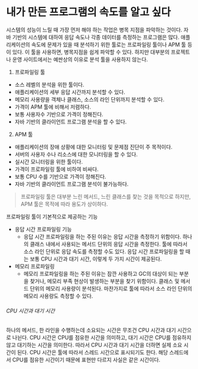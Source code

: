 # 내가 만든 프로그램의 속도를 알고 싶다
시스템의 성능이 느릴 때 가장 먼저 해야 하는 작업은 병목 지점을 파악하는 것이다. 자바 기반의 시스템에 대하여 응답 속도나 각종 데이터를 측정하는 프로그램은 많다.
 애플리케이션의 속도에 문제가 있을 때 분석하기 위한 툴로는 프로파일링 툴이나 APM 툴 등이 있다. 이 툴을 사용하면, 병목지점을 쉽게 파악할 수 있다.
 하지만 대부분의 프로젝트나 운영 사이트에서는 예싼상의 이유로 분석 툴을 사용하지 않는다.
 
1. 프로파일링 툴
  * 소스 레벨의 분석을 위한 툴이다.
  * 애플리케이션의 세부 응답 시간까지 분석할 수 있다.
  * 메모리 사용량을 객체나 클래스, 소스의 라인 단위까지 분석할 수 있다.
  * 가격이 APM 툴에 비해서 저렴하다.
  * 보통 사용자수 기반으로 가격이 정해진다.
  * 자바 기반의 클라이언트 프로그램 분석을 할 수 있다.
2. APM 툴
  * 애플리케이션의 장애 상황에 대한 모니터링 및 문제점 진단이 주 목적이다.
  * 서버의 사용자 수나 리소스에 대한 모니터링을 할 수 있다.
  * 실시간 모니터링을 위한 툴이다.
  * 가격이 프로파일링 툴에 비하여 비싸다.
  * 보통 CPU 수를 기반으로 가격이 정해진다.
  * 자바 기반의 클라이언트 프로그램 분석이 불가능하다.
> 프로파일링 툴은 대부분 느린 메서드, 느린 클래스를 찾는 것을 목적으로 하지만, APM 툴은 목적에 따라 용도가 상이하다.

프로파일링 툴이 기본적으로 제공하는 기능
* 응답 시간 프로파일링 기능
  * 응답 시간 프로파일링을 하는 주된 이유는 응답 시간을 측정하기 위함이다. 하나의 클래스 내에서 사용되는 메서드 단위의 응답 시간을 측정한다.
  툴에 따라서 소스 라인 단위로 응답 속도를 측정할 수도 있다. 응답 시간 프로파일링을 할 때는 보통 CPU 시간과 대기 시간, 이렇게 두 가지 시간이 제공된다.
* 메모리 프로파일링
  * 메모리 프로파일링을 하는 주된 이유는 잠깐 사용하고 GC의 대상이 되는 부분을 찾거나, 메모리 부족 현상이 발생하는 부분을 찾기 위함이다.
  클래스 및 메서드 단위의 메모리 사용량이 분석된다. 마찬가지로 툴에 따라서 소스 라인 단위의 메모리 사용량도 측정할 수 있다.
  
###### CPU 시간과 대기 시간
하나의 메서드, 한 라인을 수행하는데 소요되는 시간은 무조건 CPU 시간과 대기 시간으로 나뉜다. CPU 시간은 CPU를 점유한 시간을 의미하고, 대기 시간은 CPU를
 점유하지 않고 대기하는 시간을 의미한다. 따라서 CPU 시간과 대기 시간을 더하면 실제 소요 시간이 된다. CPU 시간은 툴에 따라서 스레드 시간으로
  표시되기도 한다. 해당 스레드에서 CPU를 점유한 시간이기 때문에 표현만 다르지 사실은 같은 시간이다.

